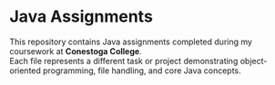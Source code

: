 # Java Assignments

This repository contains Java assignments completed during my coursework at **Conestoga College**.  
Each file represents a different task or project demonstrating object-oriented programming, file handling, and core Java concepts.
